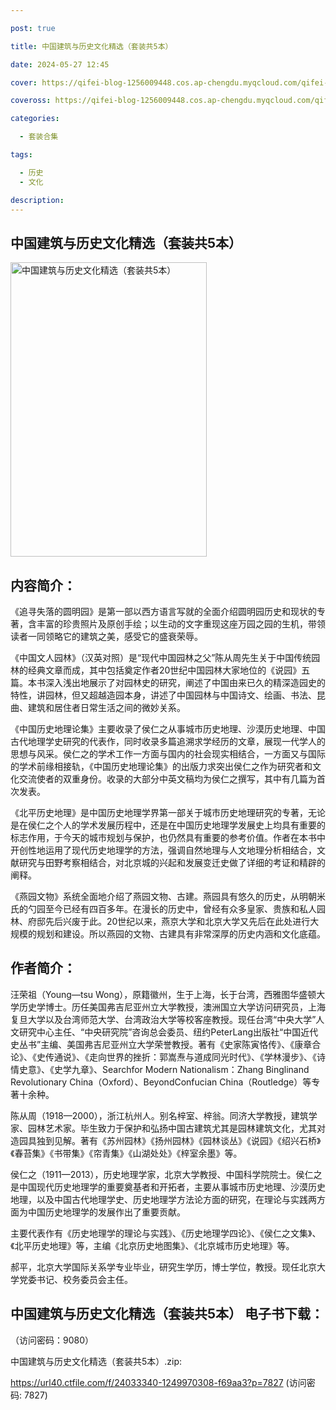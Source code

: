 ```yaml
---

post: true

title: 中国建筑与历史文化精选（套装共5本）

date: 2024-05-27 12:45

cover: https://qifei-blog-1256009448.cos.ap-chengdu.myqcloud.com/qifei-blog/6600d6239f345e8d0367d33a.jpg

coveross: https://qifei-blog-1256009448.cos.ap-chengdu.myqcloud.com/qifei-blog/6600d6239f345e8d0367d33a.jpg

categories:

  - 套装合集

tags:

  - 历史
  - 文化

description:
---
```


## 中国建筑与历史文化精选（套装共5本）
<img alt="中国建筑与历史文化精选（套装共5本） " class="aligncenter loading" data-was-processed="true" decoding="async" fetchpriority="high" height="471" src="https://qifei-blog-1256009448.cos.ap-chengdu.myqcloud.com/qifei-blog/6600d6239f345e8d0367d33a.jpg " style="cursor: zoom-in;" width="314"/>

## 内容简介：

《追寻失落的圆明园》是第一部以西方语言写就的全面介绍圆明园历史和现状的专著，含丰富的珍贵照片及原创手绘；以生动的文字重现这座万园之园的生机，带领读者一同领略它的建筑之美，感受它的盛衰荣辱。<br/>

《中国文人园林》（汉英对照）是“现代中国园林之父”陈从周先生关于中国传统园林的经典文章而成，其中包括奠定作者20世纪中国园林大家地位的《说园》五篇。本书深入浅出地展示了对园林史的研究，阐述了中国由来已久的精深造园史的特性，讲园林，但又超越造园本身，讲述了中国园林与中国诗文、绘画、书法、昆曲、建筑和居住者日常生活之间的微妙关系。<br/>

《中国历史地理论集》主要收录了侯仁之从事城市历史地理、沙漠历史地理、中国古代地理学史研究的代表作，同时收录多篇追溯求学经历的文章，展现一代学人的思想与风采。侯仁之的学术工作一方面与国内的社会现实相结合，一方面又与国际的学术前缘相接轨，《中国历史地理论集》的出版力求突出侯仁之作为研究者和文化交流使者的双重身份。收录的大部分中英文稿均为侯仁之撰写，其中有几篇为首次发表。<br/>

《北平历史地理》是中国历史地理学界第一部关于城市历史地理研究的专著，无论是在侯仁之个人的学术发展历程中，还是在中国历史地理学发展史上均具有重要的标志作用，于今天的城市规划与保护，也仍然具有重要的参考价值。作者在本书中开创性地运用了现代历史地理学的方法，强调自然地理与人文地理分析相结合，文献研究与田野考察相结合，对北京城的兴起和发展变迁史做了详细的考证和精辟的阐释。<br/>

《燕园文物》系统全面地介绍了燕园文物、古建。燕园具有悠久的历史，从明朝米氏的勺园至今已经有四百多年。在漫长的历史中，曾经有众多皇家、贵族和私人园林、府邸先后兴废于此。20世纪以来，燕京大学和北京大学又先后在此处进行大规模的规划和建设。所以燕园的文物、古建具有非常深厚的历史内涵和文化底蕴。

## 作者简介：

汪荣祖（Young—tsu Wong），原籍徽州，生于上海，长于台湾，西雅图华盛顿大学历史学博士。历任美国弗吉尼亚州立大学教授，澳洲国立大学访问研究员，上海复旦大学以及台湾师范大学、台湾政治大学等校客座教授。现任台湾“中央大学”人文研究中心主任、“中央研究院”咨询总会委员、纽约PeterLang出版社“中国近代史丛书”主编、美国弗吉尼亚州立大学荣誉教授。著有《史家陈寅恪传》、《康章合论》、《史传通说》、《走向世界的挫折：郭嵩焘与道成同光时代》、《学林漫步》、《诗情史意》、《史学九章》、Searchfor Modern Nationalism：Zhang Binglinand Revolutionary China（Oxford）、BeyondConfucian China（Routledge）等专著十余种。<br/>

陈从周（1918—2000），浙江杭州人。别名梓室、梓翁。同济大学教授，建筑学家、园林艺术家。毕生致力于保护和弘扬中国古建筑尤其是园林建筑文化，尤其对造园具独到见解。著有《苏州园林》《扬州园林》《园林谈丛》《说园》《绍兴石桥》《春苔集》《书带集》《帘青集》《山湖处处》《梓室余墨》等。<br/>

侯仁之（1911—2013），历史地理学家，北京大学教授、中国科学院院士。侯仁之是中国现代历史地理学的重要奠基者和开拓者，主要从事城市历史地理、沙漠历史地理，以及中国古代地理学史、历史地理学方法论方面的研究，在理论与实践两方面为中国历史地理学的发展作出了重要贡献。<br/>

主要代表作有《历史地理学的理论与实践》、《历史地理学四论》、《侯仁之文集》、《北平历史地理》等，主编《北京历史地图集》、《北京城市历史地理》等。<br/>

郝平，北京大学国际关系学专业毕业，研究生学历，博士学位，教授。现任北京大学党委书记、校务委员会主任。

## 中国建筑与历史文化精选（套装共5本） 电子书下载：

 （访问密码：9080）

中国建筑与历史文化精选（套装共5本）.zip: 

https://url40.ctfile.com/f/24033340-1249970308-f69aa3?p=7827 (访问密码: 7827)
